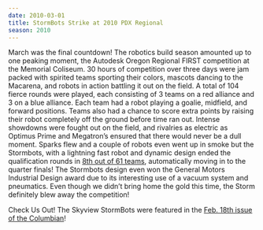 ```yaml
---
date: 2010-03-01
title: StormBots Strike at 2010 PDX Regional
season: 2010
---
```

March was the final countdown! The robotics build season amounted up to one peaking moment, the Autodesk Oregon Regional FIRST competition at the Memorial Coliseum. 30 hours of competition over three days were jam packed with spirited teams sporting their colors, mascots dancing to the Macarena, and robots in action battling it out on the field. A total of 104 fierce rounds were played, each consisting of 3 teams on a red alliance and 3 on a blue alliance. Each team had a robot playing a goalie, midfield, and forward positions. Teams also had a chance to score extra points by raising their robot completely off the ground before time ran out. Intense showdowns were fought out on the field, and rivalries as electric as Optimus Prime and Megatron’s ensured that there would never be a dull moment. Sparks flew and a couple of robots even went up in smoke but the Stormbots, with a lightning fast robot and dynamic design ended the qualification rounds in [8th out of 61 teams](https://web.archive.org/web/20110208033304/http://www2.usfirst.org/2010comp/events/OR/rankings.html), automatically moving in to the quarter finals! The Stormbots design even won the General Motors Industrial Design award due to its interesting use of a vacuum system and pneumatics. Even though we didn’t bring home the gold this time, the Storm definitely blew away the competition!

Check Us Out!
The Skyview StormBots were featured in the [Feb. 18th issue of the Columbian](www.columbian.com/videos/2010/feb/18/34/)!

